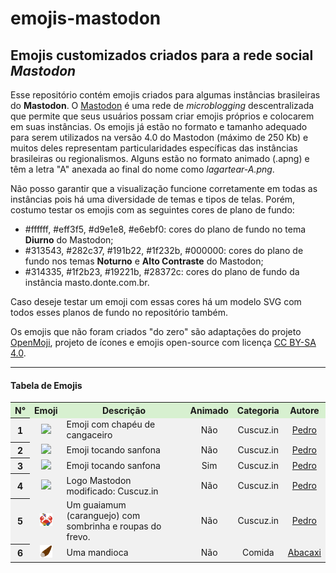# emojis-mastodon

## Emojis customizados criados para a rede social _Mastodon_

Esse repositório contém emojis criados para algumas instâncias brasileiras do **Mastodon**. O [Mastodon][mastodon] é uma rede de _microblogging_ descentralizada que permite que seus usuários possam criar emojis próprios e colocarem em suas instâncias. Os emojis já estão no formato e tamanho adequado para serem utilizados na versão 4.0 do Mastodon (máximo de 250 Kb) e muitos deles representam particularidades específicas das instâncias brasileiras ou regionalismos. Alguns estão no formato animado (.apng) e têm a letra "A" anexada ao final do nome como _lagartear-A.png_.

Não posso garantir que a visualização funcione corretamente em todas as instâncias pois há uma diversidade de temas e tipos de telas. Porém, costumo testar os emojis com as seguintes cores de plano de fundo:

- #ffffff, #eff3f5, #d9e1e8, #e6ebf0: cores do plano de fundo no tema **Diurno** do Mastodon;
- #313543, #282c37, #191b22, #1f232b, #000000: cores do plano de fundo nos temas **Noturno** e **Alto Contraste** do Mastodon;
- #314335, #1f2b23, #19221b, #28372c: cores do plano de fundo da instância masto.donte.com.br.

Caso deseje testar um emoji com essas cores há um modelo SVG com todos esses planos de fundo no repositório também.

Os emojis que não foram criados "do zero" são adaptações do projeto [OpenMoji][openmoji], projeto de ícones e emojis open-source com licença [CC BY-SA 4.0][cc0].

[//]: # 'Links utilizados no texto'
[mastodon]: https://joinmastodon.org/
[openmoji]: https://openmoji.org/
[cc0]: https://creativecommons.org/licenses/by-sa/4.0/#

---

#### Tabela de Emojis

<div style="font-size: 14px;">
  <table>
        <!-- <tr>
          <th bgcolor="ffffff" colspan="6">Tabela</th>
        </tr> -->
        <tr align="center">
          <th bgcolor="d7f0d0">N°</th>
          <th bgcolor="d7f0d0">Emoji</th>
          <th bgcolor="d7f0d0">Descrição</th>
          <th bgcolor="d7f0d0">Animado</th>
          <th bgcolor="d7f0d0">Categoria</th>
          <th bgcolor="d7f0d0">Autore</th>
        </tr>
        <tr>
          <th bgcolor="f1f1f1">1</th>
          <td bgcolor="f1f1f1" align="center"><a href="./emojis/Cuscuz.in/blob_cangaço.png"><img height="20" src="./emojis/Cuscuz.in/blob_cangaço.png"></a></td>
          <td bgcolor="f1f1f1">Emoji com chapéu de cangaceiro</td>
          <td bgcolor="f1f1f1" align="center">Não</td>
          <td bgcolor="f1f1f1" align="center">Cuscuz.in</td>
          <td bgcolor="f1f1f1" align="center"><a href="https://github.com/thargonion">Pedro</a></td>
        </tr>
        <tr>
          <th bgcolor="f1f1f1">2</th>
          <td bgcolor="f1f1f1" align="center"><a href=""><img height="20" src="./emojis/Cuscuz.in/blobsanfona.png"></a></td>
          <td bgcolor="f1f1f1">Emoji tocando sanfona</td>
          <td bgcolor="f1f1f1" align="center">Não</td>
          <td bgcolor="f1f1f1" align="center">Cuscuz.in</td>
          <td bgcolor="f1f1f1" align="center"><a href="https://github.com/thargonion">Pedro</a></td>
        </tr>
        <tr>
          <th bgcolor="f1f1f1">3</th>
          <td bgcolor="f1f1f1" align="center"><a href="./emojis/Cuscuz.in/blobsanfonaA.png"><img height="20" src="./emojis/Cuscuz.in/blobsanfonaA.png"></a></td>
          <td bgcolor="f1f1f1">Emoji tocando sanfona</td>
          <td bgcolor="f1f1f1" align="center">Sim</td>
          <td bgcolor="f1f1f1" align="center">Cuscuz.in</td>
          <td bgcolor="f1f1f1" align="center"><a href="https://github.com/thargonion">Pedro</a></td>
        </tr>
        <tr>
          <th bgcolor="f1f1f1">4</th>
          <td bgcolor="f1f1f1" align="center"><a href="./emojis/Cuscuz.in/Logotipo%20Cuscuzin.png"><img height="20" src="./emojis/Cuscuz.in/Logotipo%20Cuscuzin.png"></a></td>
          <td bgcolor="f1f1f1">Logo Mastodon modificado: Cuscuz.in</td>
          <td bgcolor="f1f1f1" align="center">Não</td>
          <td bgcolor="f1f1f1" align="center">Cuscuz.in</td>
          <td bgcolor="f1f1f1" align="center"><a href="https://github.com/thargonion">Pedro</a></td>
        </tr>
		<tr>
          <th bgcolor="f1f1f1">5</th>
          <td bgcolor="f1f1f1" align="center"><a href="./emojis/Cuscuz.in/guaiamum.png"><img height="20" src="./emojis/Cuscuz.in/guaiamum.png"></a></td>
          <td bgcolor="f1f1f1">Um guaiamum (caranguejo) com sombrinha e roupas do frevo.</td>
          <td bgcolor="f1f1f1" align="center">Não</td>
          <td bgcolor="f1f1f1" align="center">Cuscuz.in</td>
          <td bgcolor="f1f1f1" align="center"><a href="https://github.com/thargonion">Pedro</a></td>
        </tr>
        <tr>
          <th bgcolor="f1f1f1">6</th>
          <td bgcolor="f1f1f1" align="center"><a href="./emojis/Comida/mandioca.png"><img height="20" src="./emojis/Comida/mandioca.png"></a></td>
          <td bgcolor="f1f1f1">Uma mandioca</td>
          <td bgcolor="f1f1f1" align="center">Não</td>
          <td bgcolor="f1f1f1" align="center">Comida</td>
          <td bgcolor="f1f1f1" align="center"><a href="https://github.com/abacaxi-queer">Abacaxi</a></td>
        </tr>      
  </table>
